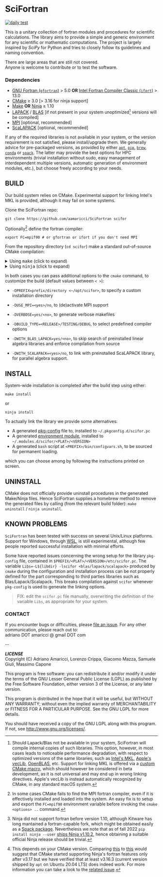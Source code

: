 # SciFortran

[![daily test](https://img.shields.io/github/workflow/status/QcmPlab/SciFortran/Scheduled%20CI%20SciFortran%20workflow?label=daily%20test&logo=github&style=flat-square)](https://github.com/QcmPlab/SciFortran/actions/workflows/Scheduled.yml)  

This is a unitary collection of fortran modules and procedures for scientific calculations. The library aims to provide a simple and generic environment for any scientific or mathematic computations. The project is largely inspired by *SciPy* for Python and tries to closely follow its guidelines and naming convention. 

There are large areas that are still not covered.  
Anyone is welcome to contribute or to test the software. 

### Dependencies

* [GNU Fortran (`gfortran`)](https://gcc.gnu.org/fortran/) > 5.0 **OR** [Intel Fortran Compiler Classic (`ifort`)](https://www.intel.com/content/www/us/en/developer/tools/oneapi/fortran-compiler.html)  > 13.0
* [CMake](https://cmake.org/) ≥ 3.0 [> 3.16 for ninja support] 
* [Make](https://www.gnu.org/software/make/) **OR** [Ninja](https://ninja-build.org/) ≥ 1.10 
* [LAPACK](https://github.com/Reference-LAPACK/lapack) / [BLAS](https://netlib.org/blas/) [if not present in your system unoptimized[^1] versions will be compiled]  
* [MPI](https://github.com/open-mpi/ompi)  [optional, recommended]
* [ScaLAPACK](https://github.com/Reference-ScaLAPACK/scalapack)  [optional, recommended]

If any of the required libraries is not available in your system, or the version requirement is not satisfied, please install/upgrade them. We generally advice for pre-packaged versions, as provided by either [`apt`](https://en.wikipedia.org/wiki/APT_(software)), [`pip`](https://pypi.org/project/pip/), [`brew`](https://formulae.brew.sh/), [`conda`](https://docs.conda.io/en/latest/) or [`spack`](https://spack.io/). The latter may provide the best options for HPC environments (trivial installation without sudo, easy management of interdependent multiple versions, automatic generation of environment modules, etc.), but choose freely according to your needs.

[^1]: Should Lapack/Blas not be available in your system, SciFortran will compile internal copies of such libraries. This option, however, in most cases leads to noticeable performance degradation, with respect to optimized versions of the same libraries, such as [Intel's MKL](https://en.wikipedia.org/wiki/Math_Kernel_Library), [Apple's vecLib](https://developer.apple.com/documentation/accelerate/veclib), [OpenBLAS](https://www.openblas.net/), etc. Support for linking MKL is offered via a [custom CMake macro](./cmake/FindMKL.cmake), which should however be considered in beta development, as it is not universal and may end up in wrong linking directives. Apple's vecLib is instead automatically recognized by CMake, in any standard macOS system.



## BUILD

Our build system relies on CMake. Experimental support for linking Intel's MKL is provided, although it may fail on some systems.

Clone the SciFortran repo:

```
git clone https://github.com/aamaricci/SciFortran scifor
```

Optionally[^2] define the fortran compiler:

```
export FC=mpif90 # or gfortran or ifort if you don't need MPI
```

From the repository directory (`cd scifor`) make a standard out-of-source CMake compilation:

<details>
<summary> Using <tt>make</tt> (click to expand) </summary>
Default CMake workflow, with widest version support (CMake > 3.0).

```
mkdir build 
cd build  
cmake .. 
make
```      

</details>

<details>
<summary> Using <tt>ninja</tt> (click to expand)</summary>

If a fortran-capable[^3] version of `ninja` ( https://ninja-build.org ) is available in your system (and CMake can[^4] take advantage of it), you can use it to build the library at lightning, multi-threaded, speed. 

```
mkdir build    
cd build  
cmake -GNinja ..  
ninja
```       

</details>

In both cases you can pass additional options to the `cmake` command, to customize the build (default values between `< >`):

* `-DPREFIX=prefix/directory <~/opt/scifor>`, to specify a custom installation directory 

* `-DUSE_MPI=<yes>/no`, to (de)activate MPI support  

* `-DVERBOSE=yes/<no>`, to generate verbose makefiles

* `-DBUILD_TYPE=<RELEASE>/TESTING/DEBUG`, to select predefined compiler options

* `-DWITH_BLAS_LAPACK=yes/<no>`, to skip search of preinstalled linear algebra libraries and enforce compilation from source

* `-DWITH_SCALAPACK=<yes>/no`, to link with preinstalled ScaLAPACK library, for parallel algebra support.

[^2]: In some cases CMake fails to find the MPI fortran compiler, even if it is effectively installed and loaded into the system. An easy fix is to setup and export the `FC=mpif90` environment variable before invoking the `cmake <options> ..` command. 

[^3]: Ninja did not support fortran before version 1.10, although Kitware has long mantained a fortran-capable fork, which might be obtained easily as a [Spack package](https://packages.spack.io/package.html?name=ninja-fortran). Nevertheless we note that as of fall 2022 `pip install ninja --user` [ships Ninja v1.10.2](https://pypi.org/project/ninja/), hence obtaining a suitable official Ninja release should be trivial.

[^4]: This depends on your CMake version. Comparing [this](https://cmake.org/cmake/help/v3.16/generator/Ninja.html#fortran-support) to [this](https://cmake.org/cmake/help/v3.17/generator/Ninja.html#fortran-support) would suggest that CMake started supporting Ninja's fortran features only after v3.17 but we have verified that at least v3.16.3 (current version shipped by `apt` on Ubuntu 20.04 LTS) does indeed work. For more information you can take a look to the [related issue](https://github.com/QcmPlab/SciFortran/issues/16). 

## INSTALL

System-wide installation is completed after the build step using either: 

```
make install
```  

or   

```
ninja install
```  
 
To actually link the library we provide some alternatives:

* A generated [pkg-config](https://github.com/freedesktop/pkg-config) file to, installed to `~/.pkgconfig.d/scifor.pc`  
* A generated [environment module](https://github.com/cea-hpc/modules), installed to `~/.modules.d/scifor/<PLAT>/<VERSION>`  
* A generated `bash` script at `<PREFIX>/bin/configvars.sh`, to be sourced for permanent loading.

which you can choose among by following the instructions printed on screen.

## UNINSTALL

CMake does not officially provide uninstall procedures in the generated Make/Ninja files. Hence SciFortran supplies a homebrew method to remove the generated files by calling (from the relevant build folder): `make uninstall` / `ninja uninstall`.



## KNOWN PROBLEMS

`SciFortran` has been tested with success on several Unix/Linux platforms. Support for Windows, through [WSL](https://learn.microsoft.com/en-us/windows/wsl/install), is still experimental, although few people reported successful installation with minimal efforts. 

Some have reported issues concerning the wrong setup for the library `pkg-config` file, contained in  `$PREFIX/<PLAT>/<VERSION>/etc/scifor.pc`. The variable `Libs=-L${libdir} -lscifor <blas/lapack/scalapack>` produced by `cmake` during the configuration and installation process can be not properly defined for the part corresponding to third parties libraries such as Blas/Lapack/Scalapack. This breaks compilation against `scifor` whenever `pkg-config` is used to generate the linking options. 

> FIX: edit the `scifor.pc` file manually, overwriting the definition of the variable `Libs`, as appropriate for your system. 

 

### CONTACT

If you encounter bugs or difficulties, please [file an issue](https://github.com/QcmPlab/SciFortran/issues/new/choose). For any other communication, please reach out to:    
adriano DOT amaricci @ gmail DOT com

--

***LICENSE***  
Copyright (C) Adriano Amaricci, Lorenzo Crippa, Giacomo Mazza, Samuele Giuli, Massimo Capone

This program is free software: you can redistribute it and/or modify
it under the terms of the GNU Lesser General Public License (LGPL) as published by
the Free Software Foundation, either version 3 of the License, or any later version.

This program is distributed in the hope that it will be useful,
but WITHOUT ANY WARRANTY; without even the implied warranty of
MERCHANTABILITY or FITNESS FOR A PARTICULAR PURPOSE.  See the
GNU LGPL for more details.

You should have received a copy of the GNU LGPL along with this program.  If not, see <http://www.gnu.org/licenses/>.

